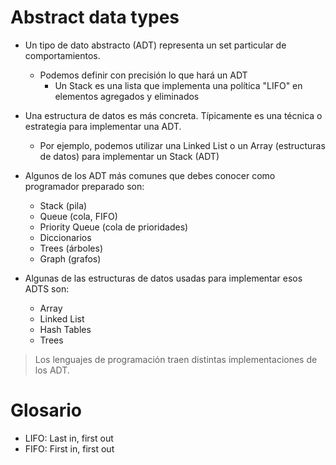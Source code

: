 # Abstract data types

- Un tipo de dato abstracto (ADT) representa un set particular de comportamientos.
    - Podemos definir con precisión lo que hará un ADT
        - Un Stack es una lista que implementa una política "LIFO" en elementos agregados y eliminados

- Una estructura de datos es más concreta. Típicamente es una técnica o estrategia para implementar una ADT.
    - Por ejemplo, podemos utilizar una Linked List o un Array (estructuras de datos) para implementar un Stack (ADT)


- Algunos de los ADT más comunes que debes conocer como programador preparado son:
    - Stack (pila)
    - Queue (cola, FIFO)
    - Priority Queue (cola de prioridades)
    - Diccionarios
    - Trees (árboles)
    - Graph (grafos)

- Algunas de las estructuras de datos usadas para implementar esos ADTS son:
    - Array
    - Linked List
    - Hash Tables
    - Trees


> Los lenguajes de programación traen distintas implementaciones de los ADT.

# Glosario

- LIFO: Last in, first out
- FIFO: First in, first out